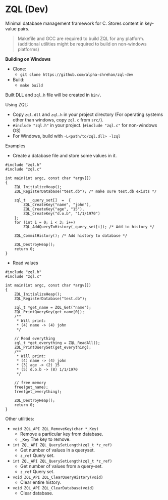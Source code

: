 # ZQL (Dev)
Minimal database management framework for C.
Stores content in key-value pairs.

> Makefile and GCC are required to build ZQL for any platform. (additional utilities might be required to build on non-windows platforms)

**Building on Windows**
* Clone:
	* ```git clone https://github.com/alpha-shrehan/zql-dev```
* Build:
	* ```make build```

Built DLL and ```zql.h``` file will be created in ```bin/```.

Using ZQL:
* Copy ```zql.dll``` and ```zql.h``` in your project directory (For operating systems other than windows, copy ```zql.c``` from ```src/```).
* ```#include "zql.h"``` in your project. (```#include "zql.c"``` for non-windows OS)
* For Windows, build with ```-L<path/to/zql.dll> -lzql```

Examples
* Create a database file and store some values in it.
```
#include "zql.h"
#include "zql.c"

int main(int argc, const char *argv[])
{	
	ZQL_InitializeHeap();
	ZQL_RegisterDatabase("test.db"); /* make sure test.db exists */
	
	zql_t  _query_set[]  =  {
		ZQL_CreateKey("name", "john"),
		ZQL_CreateKey("age", "15"),
		ZQL_CreateKey("d.o.b", "1/1/1970")
	};
	for (int i = 0; i < 3; i++)
		ZQL_AddQueryToHistory(_query_set[i]); /* Add to history */

	ZQL_CommitHistory(); /* Add history to database */
	
	ZQL_DestroyHeap();
	return 0;
}
```
* Read values
```
#include "zql.h"
#include "zql.c"

int main(int argc, const char *argv[])
{	
	ZQL_InitializeHeap();
	ZQL_RegisterDatabase("test.db");
	
	zql_t *get_name = ZQL_Get("name");
	ZQL_PrintQueryKey(get_name[0]);
	/**
	 * Will print:
	 * (4) name -> (4) john
	 */
	
	// Read everything
	zql_t *get_everything = ZQL_ReadAll();
	ZQL_PrintQuerySet(get_everything);
	/**
	 * Will print:
	 * (4) name -> (4) john     
	 * (3) age -> (2) 15        
	 * (5) d.o.b -> (8) 1/1/1970
	 */
	
	// free memory
	free(get_name);
	free(get_everything);
	
	ZQL_DestroyHeap();
	return 0;
}
```

Other utilities:
* ```void ZQL_API ZQL_RemoveKey(char *_Key)``` 
	* Remove a particular key from database.
	* ```_Key``` The key to remove.
* ```int ZQL_API ZQL_QuerySetLength(zql_t *z_ref)``` 
	* Get number of values in a queryset.
	* ```z_ref``` Query set.
* ```int ZQL_API ZQL_QuerySetLength(zql_t *z_ref)```
	* Get number of values from a query-set.
	* ```z_ref``` Query set.
* ```void ZQL_API ZQL_ClearQueryHistory(void)```
	* Clear entire history.
* ```void ZQL_API ZQL_ClearDatabase(void)```
	* Clear database.